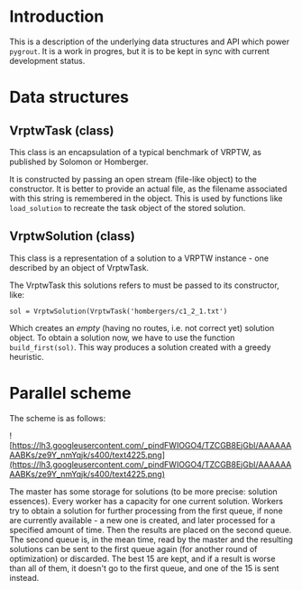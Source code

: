 # Introduction #

This is a description of the underlying data structures and API which power `pygrout`. It is a work in progres, but it is to be kept in sync with current development status.

# Data structures #

## VrptwTask (class) ##

This class is an encapsulation of a typical benchmark of VRPTW, as published by Solomon or Homberger.

It is constructed by passing an open stream (file-like object) to the constructor. It is better to provide an actual file, as the filename associated with this string is remembered in the object. This is used by functions like `load_solution` to recreate the task object of the stored solution.

## VrptwSolution (class) ##

This class is a representation of a solution to a VRPTW instance - one described by an object of VrptwTask.

The VrptwTask this solutions refers to must be passed to its constructor, like:

`sol = VrptwSolution(VrptwTask('hombergers/c1_2_1.txt')`

Which creates an _empty_ (having no routes, i.e. not correct yet) solution object. To obtain a solution now, we have to use the function `build_first(sol)`. This way produces a solution created with a greedy heuristic.


# Parallel scheme #

The scheme is as follows:

![https://lh3.googleusercontent.com/_pindFWIOGO4/TZCGB8EjGbI/AAAAAAAABKs/ze9Y_nmYqjk/s400/text4225.png](https://lh3.googleusercontent.com/_pindFWIOGO4/TZCGB8EjGbI/AAAAAAAABKs/ze9Y_nmYqjk/s400/text4225.png)

The master has some storage for solutions (to be more precise: solution essences). Every worker has a capacity for one current solution. Workers try to obtain a solution for further processing from the first queue, if none are currently available - a new one is created, and later processed for a specified amount of time. Then the results are placed on the second queue. The second queue is, in the mean time, read by the master and the resulting solutions can be sent to the first queue again (for another round of optimization) or discarded. The best 15 are kept, and if a result is worse than all of them, it doesn't go to the first queue, and one of the 15 is sent instead.
